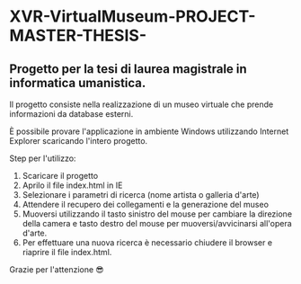 # XVR-VirtualMuseum-PROJECT-MASTER-THESIS-
## Progetto per la tesi di laurea magistrale in informatica umanistica. 

Il progetto consiste nella realizzazione di un museo virtuale che prende informazioni da database esterni.

È possibile provare l'applicazione in ambiente Windows utilizzando Internet Explorer scaricando l'intero progetto.

Step per l'utilizzo:

1. Scaricare il progetto
2. Aprilo il file index.html in IE
3. Selezionare i parametri di ricerca (nome artista o galleria d'arte)
4. Attendere il recupero dei collegamenti e la generazione del museo
5. Muoversi utilizzando il tasto sinistro del mouse per cambiare la direzione della camera e tasto destro del mouse per muoversi/avvicinarsi all'opera d'arte.
6. Per effettuare una nuova ricerca è necessario chiudere il browser e riaprire il file index.html.


Grazie per l'attenzione :sunglasses:
